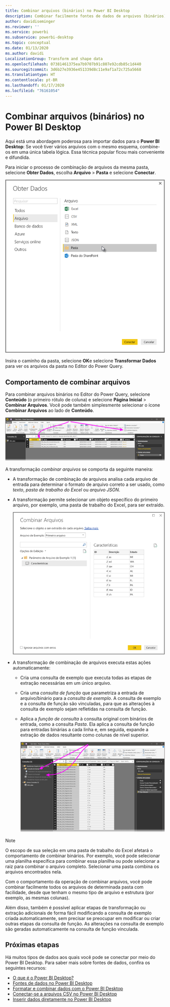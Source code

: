 ```yaml
---
title: Combinar arquivos (binários) no Power BI Desktop
description: Combinar facilmente fontes de dados de arquivos (binários) no Power BI Desktop
author: davidiseminger
ms.reviewer: ''
ms.service: powerbi
ms.subservice: powerbi-desktop
ms.topic: conceptual
ms.date: 01/13/2020
ms.author: davidi
LocalizationGroup: Transform and shape data
ms.openlocfilehash: 07381461375ea7b9707b91c807e92cdb85c1d440
ms.sourcegitcommit: 3d6b27e3936e451339d8c11e9af1a72c725a5668
ms.translationtype: HT
ms.contentlocale: pt-BR
ms.lasthandoff: 01/17/2020
ms.locfileid: "76161054"
---
```

# <a name="combine-files-binaries-in-power-bi-desktop"></a>Combinar arquivos (binários) no Power BI Desktop

Aqui está uma abordagem poderosa para importar dados para o **Power BI Desktop**: Se você tiver vários arquivos com o mesmo esquema, combine-os em uma única tabela lógica. Essa técnica popular ficou mais conveniente e difundida.

Para iniciar o processo de combinação de arquivos da mesma pasta, selecione **Obter Dados**, escolha **Arquivo** > **Pasta** e selecione **Conectar**.

![Conectar-se ao arquivo da pasta, caixa de diálogo Obter Dados, Power BI Desktop](media/desktop-combine-binaries/combine-binaries_1.png)

Insira o caminho da pasta, selecione **OK**e selecione **Transformar Dados** para ver os arquivos da pasta no Editor do Power Query.

## <a name="combine-files-behavior"></a>Comportamento de combinar arquivos

Para combinar arquivos binários no Editor do Power Query, selecione **Conteúdo** (o primeiro rótulo de coluna) e selecione **Página Inicial** > **Combinar Arquivos**. Você pode também simplesmente selecionar o ícone **Combinar Arquivos** ao lado de **Conteúdo**.

![Comando Combinar Arquivos, Editor do Power Query, Power BI Desktop](media/desktop-combine-binaries/combine-binaries_2a.png)

A transformação *combinar arquivos* se comporta da seguinte maneira:

* A transformação de combinação de arquivos analisa cada arquivo de entrada para determinar o formato de arquivo correto a ser usado, como *texto*, *pasta de trabalho do Excel* ou *arquivo JSON*.
* A transformação permite selecionar um objeto específico do primeiro arquivo, por exemplo, uma pasta de trabalho do Excel, para ser extraído.
  
  ![Caixa de diálogo Combinar arquivos, Editor do Power Query, Power BI Desktop](media/desktop-combine-binaries/combine-binaries_3.png)
* A transformação de combinação de arquivos executa estas ações automaticamente:
  
  * Cria uma consulta de exemplo que executa todas as etapas de extração necessárias em um único arquivo.
  * Cria uma *consulta de função* que parametriza a entrada de arquivo/binário para a *consulta de exemplo*. A consulta de exemplo e a consulta de função são vinculadas, para que as alterações à consulta de exemplo sejam refletidas na consulta de função.
  * Aplica a *função de consulta* à consulta original com binários de entrada, como a consulta *Pasta*. Ela aplica a consulta de função para entradas binárias a cada linha e, em seguida, expande a extração de dados resultante como colunas de nível superior.

    ![Resultados da transformação de combinação de arquivos, Editor do Power Query, Power BI Desktop](media/desktop-combine-binaries/combine-binaries_4.png)

> [!NOTE]
> O escopo de sua seleção em uma pasta de trabalho do Excel afetará o comportamento de combinar binários. Por exemplo, você pode selecionar uma planilha específica para combinar essa planilha ou pode selecionar a raiz para combinar o arquivo completo. Selecionar uma pasta combina os arquivos encontrados nela. 

Com o comportamento da operação de combinar arquivos, você pode combinar facilmente todos os arquivos de determinada pasta com facilidade, desde que tenham o mesmo tipo de arquivo e estrutura (por exemplo, as mesmas colunas).

Além disso, também é possível aplicar etapas de transformação ou extração adicionais de forma fácil modificando a consulta de exemplo criada automaticamente, sem precisar se preocupar em modificar ou criar outras etapas da consulta de função. As alterações na consulta de exemplo são geradas automaticamente na consulta de função vinculada.

## <a name="next-steps"></a>Próximas etapas

Há muitos tipos de dados aos quais você pode se conectar por meio do Power BI Desktop. Para saber mais sobre fontes de dados, confira os seguintes recursos:

* [O que é o Power BI Desktop?](desktop-what-is-desktop.md)
* [Fontes de dados no Power BI Desktop](desktop-data-sources.md)
* [Formatar e combinar dados com o Power BI Desktop](desktop-shape-and-combine-data.md)
* [Conectar-se a arquivos CSV no Power BI Desktop](desktop-connect-csv.md)
* [Inserir dados diretamente no Power BI Desktop](desktop-enter-data-directly-into-desktop.md)
